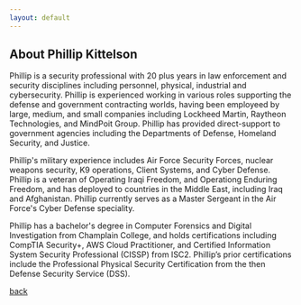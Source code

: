 ```yaml
---
layout: default
---
```


## About Phillip Kittelson

Phillip is a security professional with 20 plus years in law enforcement and security disciplines including personnel, physical, industrial and cybersecurity. Phillip is experienced working in various roles supporting the defense and government contracting worlds, having been employeed by large, medium, and small companies including Lockheed Martin, Raytheon Technologies, and MindPoit Group. Phillip has provided direct-support to government agencies including the Departments of Defense, Homeland Security, and Justice.

Phillip's military experience includes Air Force Security Forces, nuclear weapons security, K9 operations, Client Systems, and Cyber Defense. Phillip is a veteran of Operating Iraqi Freedom, and Operationg Enduring Freedom, and has deployed to countries in the Middle East, including Iraq and Afghanistan. Phillip currently serves as a Master Sergeant in the Air Force's Cyber Defense speciality.

Phillip has a bachelor's degree in Computer Forensics and Digital Investigation from Champlain College, and holds certifications including CompTIA
Security+, AWS Cloud Practitioner, and Certified Information System Security Professional (CISSP) from ISC2. Phillip’s prior certifications include the
Professional Physical Security Certification from the then Defense Security Service (DSS).

[back](./)
